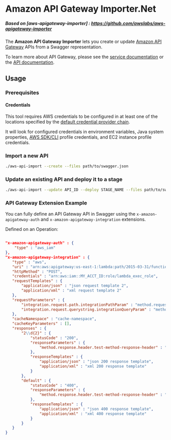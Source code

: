 # Amazon API Gateway Importer.Net 
##### Based on [aws-apigateway-importer] : https://github.com/awslabs/aws-apigateway-importer
The **Amazon API Gateway Importer** lets you create or update [Amazon API Gateway][service-page] APIs from a Swagger representation.

To learn more about API Gateway, please see the [service documentation][service-docs] or the [API documentation][api-docs].

[service-page]: http://aws.amazon.com/api-gateway/
[service-docs]: http://docs.aws.amazon.com/apigateway/latest/developerguide/
[api-docs]: http://docs.aws.amazon.com/apigateway/api-reference

## Usage

### Prerequisites

#### Credentials
This tool requires AWS credentials to be configured in at least one of the locations specified by the [default credential provider chain](http://docs.aws.amazon.com/AWSSdkDocsNET/V2/DeveloperGuide/net-dg-config-creds.html).

It will look for configured credentials in environment variables, Java system properties, [AWS SDK/CLI](http://aws.amazon.com/cli) profile credentials, and EC2 instance profile credentials.

### Import a new API

```sh
./aws-api-import --create --files path/to/swagger.json

```

### Update an existing API and deploy it to a stage

```sh
./aws-api-import --update API_ID --deploy STAGE_NAME --files path/to/swagger.yaml

```

### API Gateway Extension Example

You can fully define an API Gateway API in Swagger using the `x-amazon-apigateway-auth` and `x-amazon-apigateway-integration` extensions.

Defined on an Operation:

```json

"x-amazon-apigateway-auth" : {
    "type" : "aws_iam"
},
"x-amazon-apigateway-integration" : {
   "type" : "aws",
   "uri" : "arn:aws:apigateway:us-east-1:lambda:path/2015-03-31/functions/arn:aws:lambda:us-east-1:MY_ACCT_ID:function:helloWorld/invocations",
   "httpMethod" : "POST",
   "credentials" : "arn:aws:iam::MY_ACCT_ID:role/lambda_exec_role",
   "requestTemplates" : {
       "application/json" : "json request template 2",
       "application/xml" : "xml request template 2"
   },
   "requestParameters" : {
       "integration.request.path.integrationPathParam" : "method.request.querystring.latitude",
       "integration.request.querystring.integrationQueryParam" : "method.request.querystring.longitude"
   },
   "cacheNamespace" : "cache-namespace",
   "cacheKeyParameters" : [],
   "responses" : {
       "2\\d{2}" : {
           "statusCode" : "200",
           "responseParameters" : {
               "method.response.header.test-method-response-header" : "integration.response.header.integrationResponseHeaderParam1"
           },
           "responseTemplates" : {
               "application/json" : "json 200 response template",
               "application/xml" : "xml 200 response template"
           }
       },
       "default" : {
           "statusCode" : "400",
           "responseParameters" : {
               "method.response.header.test-method-response-header" : "'static value'"
           },
           "responseTemplates" : {
               "application/json" : "json 400 response template",
               "application/xml" : "xml 400 response template"
           }
       }
   }
}
```
